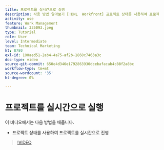 ```yaml
---
title: 프로젝트를 실시간으로 실행
description: 사용 방법 알아보기 [!DNL  Workfront] 프로젝트 상태를 사용하여 프로젝트 라이브 상태가 됩니다.
activity: use
feature: Work Management
thumbnail: 335093.jpeg
type: Tutorial
role: User
level: Intermediate
team: Technical Marketing
kt: 8780
exl-id: 100aed51-2ab4-4a75-af2b-1860c7463a3c
doc-type: video
source-git-commit: 650e4d346e1792863930dcebafacab4c88f2a8bc
workflow-type: tm+mt
source-wordcount: '35'
ht-degree: 0%

---
```


# 프로젝트를 실시간으로 실행

이 비디오에서는 다음 방법을 배웁니다.

* 프로젝트 상태를 사용하여 프로젝트를 실시간으로 진행

>[!VIDEO](https://video.tv.adobe.com/v/335093/?quality=12&learn=on)
